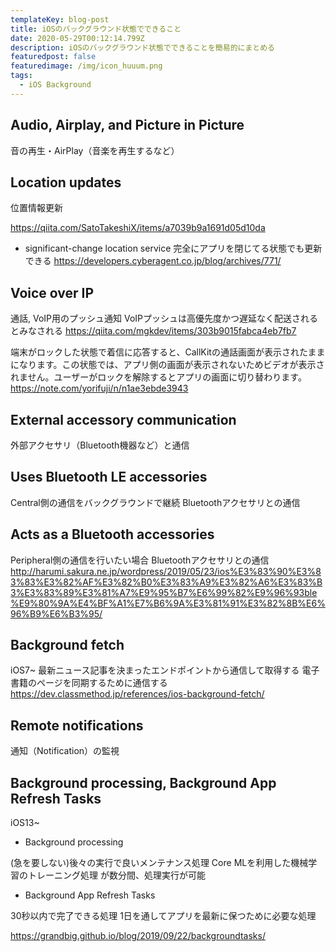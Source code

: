 ```yaml
---
templateKey: blog-post
title: iOSのバックグラウンド状態でできること
date: 2020-05-29T00:12:14.799Z
description: iOSのバックグラウンド状態でできることを簡易的にまとめる
featuredpost: false
featuredimage: /img/icon_huuum.png
tags:
  - iOS Background
---
```


## Audio, Airplay, and Picture in Picture
音の再生・AirPlay（音楽を再生するなど）



## Location updates
位置情報更新

https://qiita.com/SatoTakeshiX/items/a7039b9a1691d05d10da

- significant-change location service 
完全にアプリを閉じてる状態でも更新できる
https://developers.cyberagent.co.jp/blog/archives/771/


## Voice over IP
通話, VoIP用のプッシュ通知
VoIPプッシュは高優先度かつ遅延なく配送されるとみなされる
https://qiita.com/mgkdev/items/303b9015fabca4eb7fb7

端末がロックした状態で着信に応答すると、CallKitの通話画面が表示されたままになります。この状態では、アプリ側の画面が表示されないためビデオが表示されません。ユーザーがロックを解除するとアプリの画面に切り替わります。
https://note.com/yorifuji/n/n1ae3ebde3943


## External accessory communication
外部アクセサリ（Bluetooth機器など）と通信

## Uses Bluetooth LE accessories
Central側の通信をバックグラウンドで継続
Bluetoothアクセサリとの通信

## Acts as a Bluetooth accessories 
Peripheral側の通信を行いたい場合
Bluetoothアクセサリとの通信
http://harumi.sakura.ne.jp/wordpress/2019/05/23/ios%E3%83%90%E3%83%83%E3%82%AF%E3%82%B0%E3%83%A9%E3%82%A6%E3%83%B3%E3%83%89%E3%81%A7%E9%95%B7%E6%99%82%E9%96%93ble%E9%80%9A%E4%BF%A1%E7%B6%9A%E3%81%91%E3%82%8B%E6%96%B9%E6%B3%95/


## Background fetch
iOS7~
最新ニュース記事を決まったエンドポイントから通信して取得する
電子書籍のページを同期するために通信する
https://dev.classmethod.jp/references/ios-background-fetch/

## Remote notifications
通知（Notification）の監視


## Background processing, Background App Refresh Tasks
iOS13~
- Background processing

(急を要しない)後々の実行で良いメンテナンス処理
Core MLを利用した機械学習のトレーニング処理
が数分間、処理実行が可能

- Background App Refresh Tasks

30秒以内で完了できる処理
1日を通してアプリを最新に保つために必要な処理

https://grandbig.github.io/blog/2019/09/22/backgroundtasks/